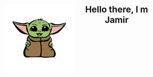<h1>
<img src="Imagens/yoda.png" align=left whight>
 <p align=center>Hello there, I m Jamir </p> 
</h1>
